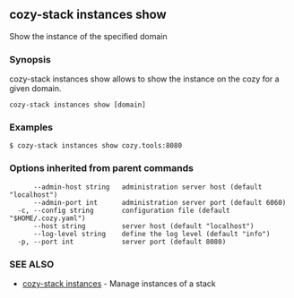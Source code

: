 ## cozy-stack instances show

Show the instance of the specified domain

### Synopsis



cozy-stack instances show allows to show the instance on the cozy for a
given domain.


```
cozy-stack instances show [domain]
```

### Examples

```
$ cozy-stack instances show cozy.tools:8080
```

### Options inherited from parent commands

```
      --admin-host string   administration server host (default "localhost")
      --admin-port int      administration server port (default 6060)
  -c, --config string       configuration file (default "$HOME/.cozy.yaml")
      --host string         server host (default "localhost")
      --log-level string    define the log level (default "info")
  -p, --port int            server port (default 8080)
```

### SEE ALSO
* [cozy-stack instances](cozy-stack_instances.md)	 - Manage instances of a stack


